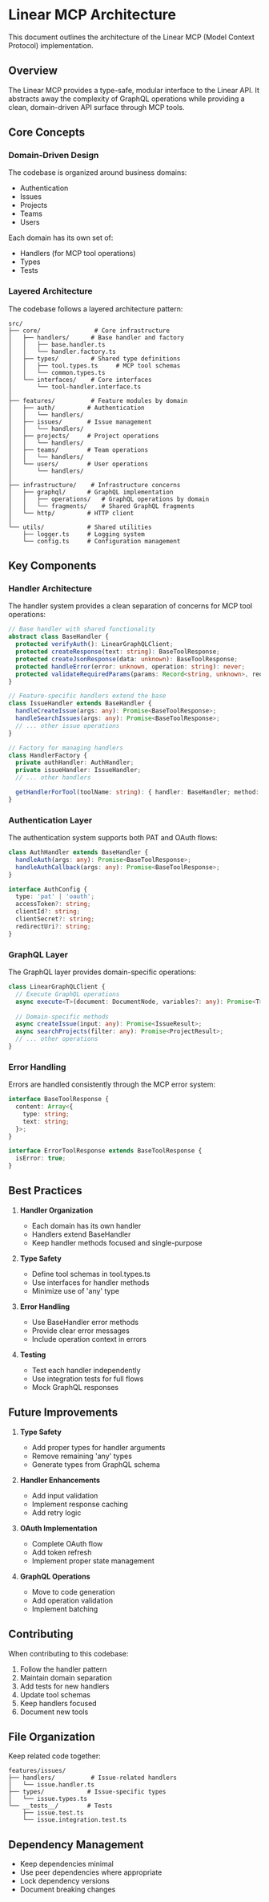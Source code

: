# Linear MCP Architecture

This document outlines the architecture of the Linear MCP (Model Context Protocol) implementation.

## Overview

The Linear MCP provides a type-safe, modular interface to the Linear API. It abstracts away the complexity of GraphQL operations while providing a clean, domain-driven API surface through MCP tools.

## Core Concepts

### Domain-Driven Design

The codebase is organized around business domains:
- Authentication
- Issues
- Projects
- Teams
- Users

Each domain has its own set of:
- Handlers (for MCP tool operations)
- Types
- Tests

### Layered Architecture

The codebase follows a layered architecture pattern:

```
src/
├── core/               # Core infrastructure
│   ├── handlers/      # Base handler and factory
│   │   ├── base.handler.ts
│   │   └── handler.factory.ts
│   ├── types/         # Shared type definitions
│   │   ├── tool.types.ts     # MCP tool schemas
│   │   └── common.types.ts
│   └── interfaces/    # Core interfaces
│       └── tool-handler.interface.ts
│
├── features/          # Feature modules by domain
│   ├── auth/         # Authentication
│   │   └── handlers/
│   ├── issues/       # Issue management
│   │   └── handlers/
│   ├── projects/     # Project operations
│   │   └── handlers/
│   ├── teams/        # Team operations
│   │   └── handlers/
│   └── users/        # User operations
│       └── handlers/
│
├── infrastructure/    # Infrastructure concerns
│   ├── graphql/      # GraphQL implementation
│   │   ├── operations/   # GraphQL operations by domain
│   │   └── fragments/    # Shared GraphQL fragments
│   └── http/         # HTTP client
│
└── utils/            # Shared utilities
    ├── logger.ts     # Logging system
    └── config.ts     # Configuration management
```

## Key Components

### Handler Architecture

The handler system provides a clean separation of concerns for MCP tool operations:

```typescript
// Base handler with shared functionality
abstract class BaseHandler {
  protected verifyAuth(): LinearGraphQLClient;
  protected createResponse(text: string): BaseToolResponse;
  protected createJsonResponse(data: unknown): BaseToolResponse;
  protected handleError(error: unknown, operation: string): never;
  protected validateRequiredParams(params: Record<string, unknown>, required: string[]): void;
}

// Feature-specific handlers extend the base
class IssueHandler extends BaseHandler {
  handleCreateIssue(args: any): Promise<BaseToolResponse>;
  handleSearchIssues(args: any): Promise<BaseToolResponse>;
  // ... other issue operations
}

// Factory for managing handlers
class HandlerFactory {
  private authHandler: AuthHandler;
  private issueHandler: IssueHandler;
  // ... other handlers

  getHandlerForTool(toolName: string): { handler: BaseHandler; method: string };
}
```

### Authentication Layer

The authentication system supports both PAT and OAuth flows:

```typescript
class AuthHandler extends BaseHandler {
  handleAuth(args: any): Promise<BaseToolResponse>;
  handleAuthCallback(args: any): Promise<BaseToolResponse>;
}

interface AuthConfig {
  type: 'pat' | 'oauth';
  accessToken?: string;
  clientId?: string;
  clientSecret?: string;
  redirectUri?: string;
}
```

### GraphQL Layer

The GraphQL layer provides domain-specific operations:

```typescript
class LinearGraphQLClient {
  // Execute GraphQL operations
  async execute<T>(document: DocumentNode, variables?: any): Promise<T>;
  
  // Domain-specific methods
  async createIssue(input: any): Promise<IssueResult>;
  async searchProjects(filter: any): Promise<ProjectResult>;
  // ... other operations
}
```

### Error Handling

Errors are handled consistently through the MCP error system:

```typescript
interface BaseToolResponse {
  content: Array<{
    type: string;
    text: string;
  }>;
}

interface ErrorToolResponse extends BaseToolResponse {
  isError: true;
}
```

## Best Practices

1. **Handler Organization**
   - Each domain has its own handler
   - Handlers extend BaseHandler
   - Keep handler methods focused and single-purpose

2. **Type Safety**
   - Define tool schemas in tool.types.ts
   - Use interfaces for handler methods
   - Minimize use of 'any' type

3. **Error Handling**
   - Use BaseHandler error methods
   - Provide clear error messages
   - Include operation context in errors

4. **Testing**
   - Test each handler independently
   - Use integration tests for full flows
   - Mock GraphQL responses

## Future Improvements

1. **Type Safety**
   - Add proper types for handler arguments
   - Remove remaining 'any' types
   - Generate types from GraphQL schema

2. **Handler Enhancements**
   - Add input validation
   - Implement response caching
   - Add retry logic

3. **OAuth Implementation**
   - Complete OAuth flow
   - Add token refresh
   - Implement proper state management

4. **GraphQL Operations**
   - Move to code generation
   - Add operation validation
   - Implement batching

## Contributing

When contributing to this codebase:

1. Follow the handler pattern
2. Maintain domain separation
3. Add tests for new handlers
4. Update tool schemas
5. Keep handlers focused
6. Document new tools

## File Organization

Keep related code together:

```
features/issues/
├── handlers/          # Issue-related handlers
│   └── issue.handler.ts
├── types/            # Issue-specific types
│   └── issue.types.ts
└── __tests__/        # Tests
    ├── issue.test.ts
    └── issue.integration.test.ts
```

## Dependency Management

- Keep dependencies minimal
- Use peer dependencies where appropriate
- Lock dependency versions
- Document breaking changes
